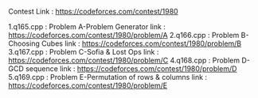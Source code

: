Contest Link : https://codeforces.com/contest/1980

1.q165.cpp : Problem A-Problem Generator                 link : https://codeforces.com/contest/1980/problem/A
2.q166.cpp : Problem B-Choosing Cubes                    link : https://codeforces.com/contest/1980/problem/B
3.q167.cpp : Problem C-Sofia & Lost Ops                  link : https://codeforces.com/contest/1980/problem/C
4.q168.cpp : Problem D-GCD sequence                      link : https://codeforces.com/contest/1980/problem/D
5.q169.cpp : Problem E-Permutation of rows & columns     link : https://codeforces.com/contest/1980/problem/E
